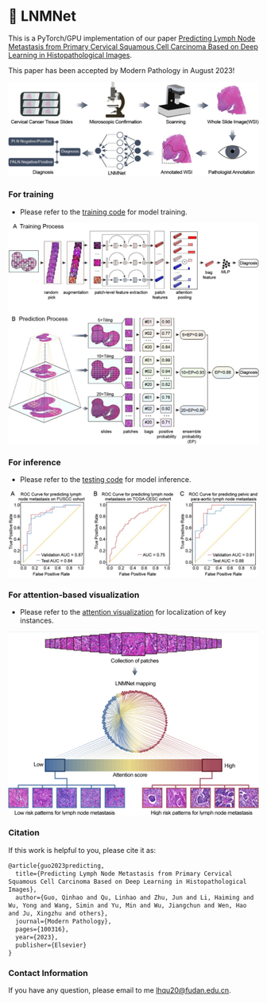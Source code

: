# :pig2: LNMNet

This is a PyTorch/GPU implementation of our paper [Predicting Lymph Node Metastasis from Primary Cervical Squamous Cell Carcinoma Based on Deep Learning in Histopathological Images](https://www.sciencedirect.com/science/article/abs/pii/S0893395223002211).

This paper has been accepted by Modern Pathology in August 2023! 

<p align="center">
  <img src="https://github.com/miccaiif/LNMNet/blob/main/work_flow.jpg" width="720">
</p>

### For training
* Please refer to the [training code](https://github.com/miccaiif/LNMNet/blob/main/train_load_by_epoch.py) for model training.

<p align="center">
  <img src="https://github.com/miccaiif/LNMNet/blob/main/framework.jpg" width="720">
</p>

### For inference
* Please refer to the [testing code](https://github.com/miccaiif/LNMNet/blob/main/fun_load_by_epoch_main.py) for model inference.

<p align="center">
  <img src="https://github.com/miccaiif/LNMNet/blob/main/ROC_curve.jpg" width="720">
</p>

### For attention-based visualization
* Please refer to the [attention visualization](https://github.com/miccaiif/LNMNet/blob/main/features_found.py) for localization of key instances.

<p align="center">
  <img src="https://github.com/miccaiif/LNMNet/blob/main/attention.png" width="720">
</p>

### Citation
If this work is helpful to you, please cite it as:
```
@article{guo2023predicting,
  title={Predicting Lymph Node Metastasis from Primary Cervical Squamous Cell Carcinoma Based on Deep Learning in Histopathological Images},
  author={Guo, Qinhao and Qu, Linhao and Zhu, Jun and Li, Haiming and Wu, Yong and Wang, Simin and Yu, Min and Wu, Jiangchun and Wen, Hao and Ju, Xingzhu and others},
  journal={Modern Pathology},
  pages={100316},
  year={2023},
  publisher={Elsevier}
}
```
### Contact Information
If you have any question, please email to me [lhqu20@fudan.edu.cn](lhqu20@fudan.edu.cn).
